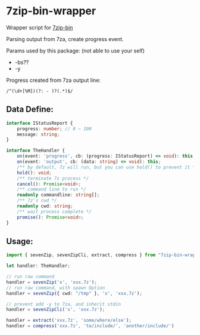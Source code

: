 # 7zip-bin-wrapper

Wrapper script for [7zip-bin](https://www.npmjs.com/package/7zip-bin)

Parsing output from 7za, create progress event.

Params used by this package: (not able to use your self)
* -bs??
* -y 

Progress created from 7za output line:
```regexp
/^(\d+[%M])(?: - )?(.*)$/
```

## Data Define:
```typescript
interface IStatusReport {
	progress: number; // 0 ~ 100
	message: string;
}

interface TheHandler {
	on(event: 'progress', cb: (progress: IStatusReport) => void): this;
	on(event: 'output', cb: (data: string) => void): this;
	/** by default, 7z will run, but you can use hold() to prevent it */
	hold(): void;
	/** terminate 7z process */
	cancel(): Promise<void>;
	/** command line to run */
	readonly commandline: string[];
	/** 7z's cwd */
	readonly cwd: string;
	/** wait process complete */
	promise(): Promise<void>;
}
```

## Usage:
```typescript
import { sevenZip, sevenZipCli, extract, compress } from "7zip-bin-wrapper";

let handler: TheHandler;

// run raw command
handler = sevenZip('x', 'xxx.7z');
// run raw command, with spawn Option
handler = sevenZip({ cwd: "/tmp" }, 'x', 'xxx.7z');

// prevent add -y to 7za, and inherit stdin
handler = sevenZipCli('x', 'xxx.7z'); 

handler = extract('xxx.7z', 'some/where/else');
handler = compress('xxx.7z', 'to/include/', 'another/include/')
```
